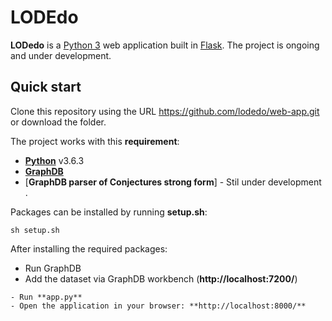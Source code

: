 # LODEdo

**LODedo** is a [Python 3](https://www.python.org/downloads/) web application built in [Flask](https://flask.palletsprojects.com/en/2.3.x/). 
The project is ongoing and under development.

## Quick start

Clone this repository using the URL https://github.com/lodedo/web-app.git
or download the folder.

The project works with this **requirement**:

- [**Python**](https://www.python.org/downloads/) v3.6.3
- [**GraphDB**](https://graphdb.ontotext.com/)
- [**GraphDB parser of Conjectures strong form**] - Stil under development .

Packages can be installed by running **setup.sh**:
```
sh setup.sh
```

After installing the required packages:
- Run GraphDB
- Add the dataset via GraphDB workbench (**http://localhost:7200/**)

```
- Run **app.py**
- Open the application in your browser: **http://localhost:8000/**
```
